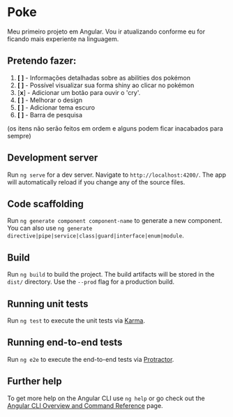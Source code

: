 # Poke

Meu primeiro projeto em Angular.
Vou ir atualizando conforme eu for ficando mais experiente na linguagem.

## Pretendo fazer:

1. **[ ]** - Informações detalhadas sobre as abilities dos pokémon
2. **[ ]** - Possível visualizar sua forma shiny ao clicar no pokémon
3. [**x**] - Adicionar um botão para ouvir o 'cry'.
4. **[ ]** - Melhorar o design
5. **[ ]** - Adicionar tema escuro
6. **[ ]** - Barra de pesquisa

(os itens não serão feitos em ordem e alguns podem ficar inacabados para sempre)

## Development server

Run `ng serve` for a dev server. Navigate to `http://localhost:4200/`. The app will automatically reload if you change any of the source files.

## Code scaffolding

Run `ng generate component component-name` to generate a new component. You can also use `ng generate directive|pipe|service|class|guard|interface|enum|module`.

## Build

Run `ng build` to build the project. The build artifacts will be stored in the `dist/` directory. Use the `--prod` flag for a production build.

## Running unit tests

Run `ng test` to execute the unit tests via [Karma](https://karma-runner.github.io).

## Running end-to-end tests

Run `ng e2e` to execute the end-to-end tests via [Protractor](http://www.protractortest.org/).

## Further help

To get more help on the Angular CLI use `ng help` or go check out the [Angular CLI Overview and Command Reference](https://angular.io/cli) page.
